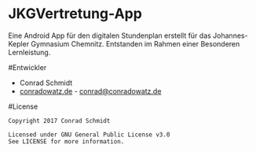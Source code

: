# JKGVertretung-App
Eine Android App für den digitalen Stundenplan erstellt für das Johannes-Kepler Gymnasium Chemnitz.
Entstanden im Rahmen einer Besonderen Lernleistung.

#Entwickler

* Conrad Schmidt 
 * [conradowatz.de](http://conradowatz.de/) - <conrad@conradowatz.de>


#License

    Copyright 2017 Conrad Schmidt

    Licensed under GNU General Public License v3.0
    See LICENSE for more information.
